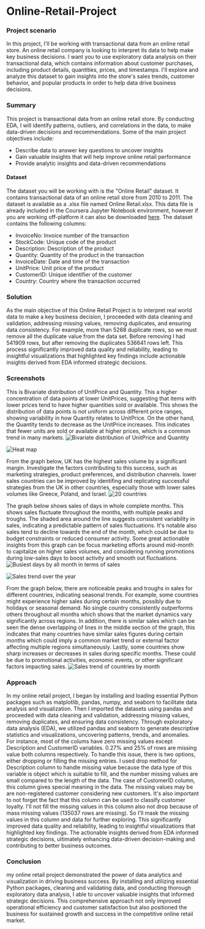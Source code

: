 # Online-Retail-Project

### Project scenario

In this project, I'll be working with transactional data from an online retail store. An online retail company is looking to interpret its data to help make key business decisions. I want you to use exploratory data analysis on their transactional data, which contains information about customer purchases, including product details, quantities, prices, and timestamps. I'll explore and analyze this dataset to gain insights into the store's sales trends, customer behavior, and popular products in order to help data drive business decisions.

### Summary
This project is transactional data from an online retail store. By conducting EDA, I will identify patterns, outliers, and correlations in the data, to make data-driven decisions and recommendations. Some of the main project objectives include:

- Describe data to answer key questions to uncover insights
- Gain valuable insights that will help improve online retail performance
- Provide analytic insights and data-driven recommendations

#### Dataset
The dataset you will be working with is the "Online Retail" dataset. It contains transactional data of an online retail store from 2010 to 2011. The dataset is available as a .xlsx file named Online Retail.xlsx. This data file is already included in the Coursera Jupyter Notebook environment, however if you are working off-platform it can also be downloaded [here](https://github.com/user-attachments/files/17178923/Online.Retail.xlsx).
The dataset contains the following columns:

- InvoiceNo: Invoice number of the transaction
- StockCode: Unique code of the product
- Description: Description of the product
- Quantity: Quantity of the product in the transaction
- InvoiceDate: Date and time of the transaction
- UnitPrice: Unit price of the product
- CustomerID: Unique identifier of the customer
- Country: Country where the transaction occurred

### Solution
As the main objective of this Online Retail Project is to interpret real world data to make a key business decision, I proceeded with data cleaning and validation, addressing missing values, removing duplicates, and ensuring data consistency. For example, more than 5268 duplicate rows, so we must remove all the duplicate value from the data set. Before removing I had 541909 rows, but after removing the duplicates 536641 rows left. This process significantly improved data quality and reliability, leading to insightful visualizations that highlighted key findings include actionable insights derived from EDA informed strategic decisions.

### Screenshots
This is Bivariate distribution of UnitPrice and Quantity. This a higher concentration of data points at lower UnitPrices, suggesting that items with lower prices tend to have higher quantities sold or available. This shows the distribution of data points is not uniform across different price ranges, showing variability in how Quantity relates to UnitPrice. On the other hand, the Quantity tends to decrease as the UnitPrice increases. This indicates that fewer units are sold or available at higher prices, which is a common trend in many markets.
![Bivariate distribution of UnitPrice and Quantity](https://github.com/user-attachments/assets/bb3a87c7-23f5-4518-a753-30f295f56d4a)

![Heat map](https://github.com/user-attachments/assets/1d18ed60-a1b5-4a85-a849-0974206bb286)

From the graph below, UK has the highest sales volume by a significant margin. Investigate the factors contributing to this success, such as marketing strategies, product preferences, and distribution channels. lower sales countries can be improved by identifing and replicating successful strategies from the UK in other countries, especially those with lower sales volumes like Greece, Poland, and Israel.
![20 countries](https://github.com/user-attachments/assets/9efd4916-a77a-4baa-9c51-4e0cd8f8ec66)

The graph below shows sales of days in whole complete months. This shows sales fluctuate throughout the months, with multiple peaks and troughs. The shaded area around the line suggests consistent variability in sales, indicating a predictable pattern of sales fluctuations. It's notable also sales tend to decline towards the end of the month, which could be due to budget constraints or reduced consumer activity. Some great actionable insights from this graph can be focus marketing efforts around mid-month to capitalize on higher sales volumes, and considering running promotions during low-sales days to boost activity and smooth out fluctuations.
![Busiest days by all month in terms of sales](https://github.com/user-attachments/assets/f5a74254-6891-4e9a-8690-6584dd12e196)

![Sales trend over the year](https://github.com/user-attachments/assets/40344dd2-bf46-4c43-83ba-4759cd6aa408)

From the graph below, there are noticeable peaks and troughs in sales for different countries, indicating seasonal trends. For example, some countries might experience higher sales during certain months, possibly due to holidays or seasonal demand. No single country consistently outperforms others throughout all months which shows that the market dynamics vary significantly across regions. In addition, there is similar sales which can be seen the dense overlapping of lines in the middle section of the graph, this indicates that many countries have similar sales figures during certain months which could imply a common market trend or external factor affecting multiple regions simultaneously. Lastly, some countries show sharp increases or decreases in sales during specific months. These could be due to promotional activities, economic events, or other significant factors impacting sales.
![Sales trend of countries by month](https://github.com/user-attachments/assets/2c4f5e1d-2e89-4042-a960-0b146246694d)

### Approach
In my online retail project, I began by installing and loading essential Python packages such as matplotlib, pandas, numpy, and seaborn to facilitate data analysis and visualization. Then I imported the datasets using pandas and proceeded with data cleaning and validation, addressing missing values, removing duplicates, and ensuring data consistency. Through exploratory data analysis (EDA), we utilized pandas and seaborn to generate descriptive statistics and visualizations, uncovering patterns, trends, and anomalies. For instance, most of the colums have zero missing values except Description and CustomerID variables. 0.27% and 25% of rows are missing value both columns respectively. To handle this issue, there is two options, either dropping or filling the missing entries. I used drop method for Description column to handle missing value because the data type of this variable is object which is suitable to fill, and the number missing values are small compared to the length of the data. The case of CustomerID column, this column gives special meaning in the data. The missing values may be are non-registered customer considering new customers. It's also important to not forget the fact that this column can be used to classify customer loyalty. I'll not fill the missing values in this column also not drop because of mass missing values (135037 rows are missing). So I'll mask the missing values in this column and data for further exploring. This significantly improved data quality and reliability, leading to insightful visualizations that highlighted key findings. The actionable insights derived from EDA informed strategic decisions, ultimately enhancing data-driven decision-making and contributing to better business outcomes.


### Conclusion 
my online retail project demonstrated the power of data analytics and visualization in driving business success. By installing and utilizing essential Python packages, cleaning and validating data, and conducting thorough exploratory data analysis, I able to uncover valuable insights that informed strategic decisions. This comprehensive approach not only improved operational efficiency and customer satisfaction but also positioned the business for sustained growth and success in the competitive online retail market.
